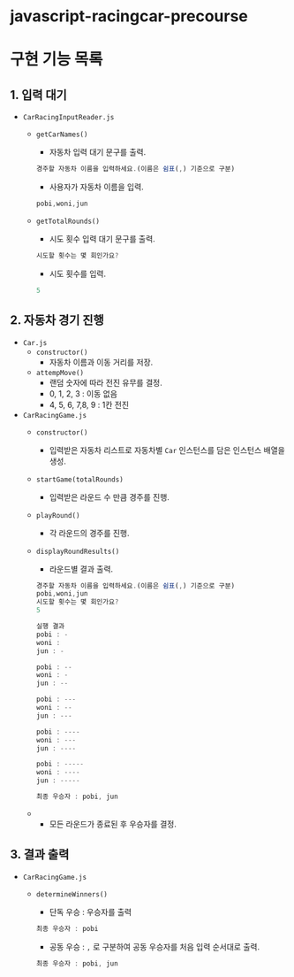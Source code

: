 # javascript-racingcar-precourse

# 구현 기능 목록

## 1. 입력 대기

- `CarRacingInputReader.js`
    - `getCarNames()`
        - 자동차 입력 대기 문구를 출력.
        
        ```jsx
        경주할 자동차 이름을 입력하세요.(이름은 쉼표(,) 기준으로 구분)
        ```
        
        - 사용자가 자동차 이름을 입력.
        
        ```jsx
        pobi,woni,jun
        
        ```
        
    
    - `getTotalRounds()`
        - 시도 횟수 입력 대기 문구를 출력.
        
        ```jsx
        시도할 횟수는 몇 회인가요?
        ```
        
        - 시도 횟수를 입력.
        
        ```jsx
        5
        ```
        

## 2. 자동차 경기 진행

- `Car.js`
    - `constructor()`
        - 자동차 이름과 이동 거리를 저장.
    - `attempMove()`
        - 랜덤 숫자에 따라 전진 유무를 결정.
        - 0, 1, 2, 3 : 이동 없음
        - 4, 5, 6, 7,8, 9 : 1칸 전진
- `CarRacingGame.js`
    - `constructor()`
        - 입력받은 자동차 리스트로 자동차별 `Car` 인스턴스를 담은 인스턴스 배열을 생성.
    - `startGame(totalRounds)`
        - 입력받은 라운드 수 만큼 경주를 진행.
    - `playRound()`
        - 각 라운드의 경주를 진행.
    - `displayRoundResults()`
        - 라운드별 결과 출력.
        
        ```jsx
        경주할 자동차 이름을 입력하세요.(이름은 쉼표(,) 기준으로 구분)
        pobi,woni,jun
        시도할 횟수는 몇 회인가요?
        5
        
        실행 결과
        pobi : -
        woni : 
        jun : -
        
        pobi : --
        woni : -
        jun : --
        
        pobi : ---
        woni : --
        jun : ---
        
        pobi : ----
        woni : ---
        jun : ----
        
        pobi : -----
        woni : ----
        jun : -----
        
        최종 우승자 : pobi, jun
        ```
        
    - 
        - 모든 라운드가 종료된 후 우승자를 결정.

## 3. 결과 출력

- `CarRacingGame.js`
    - `determineWinners()`
        - 단독 우승 : 우승자를 출력
        
        ```jsx
        최종 우승자 : pobi
        ```
        
        - 공동 우승 : `,` 로 구분하여 공동 우승자를 처음 입력 순서대로 출력.
        
        ```jsx
        최종 우승자 : pobi, jun
        ```